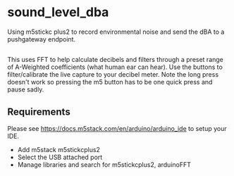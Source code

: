 # sound_level_dba

Using m5stickc plus2 to record environmental noise and send the dBA to a pushgateway endpoint.

##

This uses FFT to help calculate decibels and filters through a preset range of A-Weighted coefficients (what human ear can hear). Use the buttons to filter/calibrate the live capture to your decibel meter. Note the long press doesn't work so pressing the m5 button has to be one quick press and pause sadly.

## Requirements

Please see https://docs.m5stack.com/en/arduino/arduino_ide to setup your IDE.

* Add m5stack m5stickcplus2
* Select the USB attached port
* Manage libraries and search for m5stickcplus2, arduinoFFT